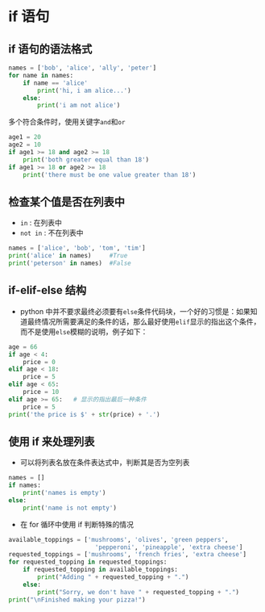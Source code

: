 # if 语句

## if 语句的语法格式
``` python
names = ['bob', 'alice', 'ally', 'peter']
for name in names:
    if name == 'alice'
        print('hi, i am alice...')
    else:
        print('i am not alice')
```

多个符合条件时，使用关键字`and`和`or`
``` python
age1 = 20
age2 = 10
if age1 >= 18 and age2 >= 18
    print('both greater equal than 18')
if age1 >= 18 or age2 >= 18
    print('there must be one value greater than 18')
```
## 检查某个值是否在列表中

* `in` : 在列表中
* `not in` : 不在列表中
``` python
names = ['alice', 'bob', 'tom', 'tim']
print('alice' in names)     #True
print('peterson' in names)  #False
```

## if-elif-else 结构

* python 中并不要求最终必须要有`else`条件代码块，一个好的习惯是：如果知道最终情况所需要满足的条件的话，那么最好使用`elif`显示的指出这个条件，而不是使用`else`模糊的说明，例子如下：
``` python
age = 66
if age < 4:
    price = 0
elif age < 18:
    price = 5
elif age < 65:
    price = 10
elif age >= 65:   # 显示的指出最后一种条件
    price = 5
print('the price is $' + str(price) + '.')
```

## 使用 if 来处理列表

* 可以将列表名放在条件表达式中，判断其是否为空列表
``` python
names = []
if names:
    print('names is empty')
else:
    print('name is not empty')
```
* 在 for 循环中使用 if 判断特殊的情况
``` python
available_toppings = ['mushrooms', 'olives', 'green peppers',
                        'pepperoni', 'pineapple', 'extra cheese']
requested_toppings = ['mushrooms', 'french fries', 'extra cheese']
for requested_topping in requested_toppings:
    if requested_topping in available_toppings:
        print("Adding " + requested_topping + ".")
    else:
        print("Sorry, we don't have " + requested_topping + ".")
print("\nFinished making your pizza!")

```

